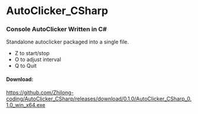 # AutoClicker_CSharp

### Console AutoClicker Written in C#
Standalone autoclicker packaged into a single file.

- Z to start/stop
- O to adjust interval
- Q to Quit


#### Download:
https://github.com/Zhilong-coding/AutoClicker_CSharp/releases/download/0.1.0/AutoClicker_CSharp_0.1.0_win_x64.exe

